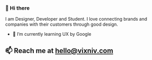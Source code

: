 ### 👋 Hi there

I am Designer, Developer and Student. I love connecting brands and companies with their customers through good design.

- 🌱 I’m currently learning UX by Google

## 📫 Reach me at hello@vixniv.com

<!--
**vixniv/vixniv** is a ✨ _special_ ✨ repository because its `README.md` (this file) appears on your GitHub profile.

Here are some ideas to get you started:

- 🔭 I’m currently working on ...
- 🌱 I’m currently learning ...
- 👯 I’m looking to collaborate on ...
- 🤔 I’m looking for help with ...
- 💬 Ask me about ...
- 📫 How to reach me: ...
- 😄 Pronouns: ...
- ⚡ Fun fact: ...
-->
